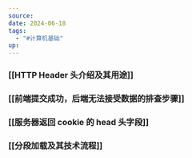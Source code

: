 ```yaml
---
source: 
date: 2024-06-18
tags:
  - "#计算机基础"
up:
---
```

### [[HTTP Header 头介绍及其用途]]
### [[前端提交成功，后端无法接受数据的排查步骤]]

### [[服务器返回 cookie 的 head 头字段]]

### [[分段加载及其技术流程]]



